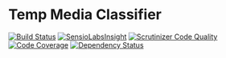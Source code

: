 Temp Media Classifier
=====================

[![Build Status](https://travis-ci.org/temp/media-classifier.svg?branch=master)](https://travis-ci.org/temp/media-classifier)
[![SensioLabsInsight](https://insight.sensiolabs.com/projects/613a24a4-4852-4d7f-a2c6-f4bd927bd9a1/mini.png)](https://insight.sensiolabs.com/projects/613a24a4-4852-4d7f-a2c6-f4bd927bd9a1)
[![Scrutinizer Code Quality](https://scrutinizer-ci.com/g/temp/media-classifier/badges/quality-score.png?b=master)](https://scrutinizer-ci.com/g/temp/media-classifier/?branch=master)
[![Code Coverage](https://scrutinizer-ci.com/g/temp/media-classifier/badges/coverage.png?b=master)](https://scrutinizer-ci.com/g/temp/media-classifier/?branch=master)
[![Dependency Status](https://www.versioneye.com/php/temp:media-classifier/dev-master/badge.png)](https://www.versioneye.com/php/temp:media-classifier/dev-master)

